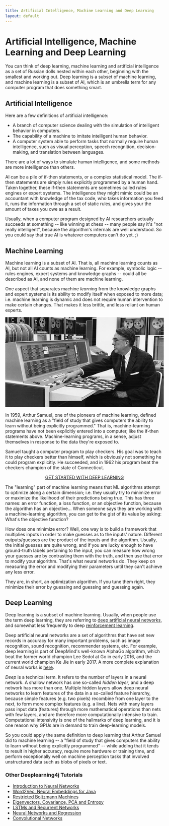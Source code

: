 ```yaml
---
title: Artificial Intelligence, Machine Learning and Deep Learning
layout: default
---
```


# Artificial Intelligence, Machine Learning and Deep Learning

You can think of deep learning, machine learning and artificial intelligence as a set of Russian dolls nested within each other, beginning with the smallest and working out. Deep learning is a subset of machine learning, and machine learning is a subset of AI, which is an umbrella term for any computer program that does something smart. 

## Artificial Intelligence

Here are a few definitions of artificial intelligence:

* A branch of computer science dealing with the simulation of intelligent behavior in computers.
* The capability of a machine to imitate intelligent human behavior.
* A computer system able to perform tasks that normally require human intelligence, such as visual perception, speech recognition, decision-making, and translation between languages.

There are a lot of ways to simulate human intelligence, and some methods are more intelligence than others. 

AI can be a pile of if-then statements, or a complex statistical model. The if-then statements are simply rules explicitly programmed by a human hand. Taken together, these if-then statements are sometimes called rules engines or expert systems. The intelligence they might mimic could be an accountant with knowledge of the tax code, who takes information you feed it, runs the information through a set of static rules, and gives your the amount of taxes you owe as a result. 

Usually, when a computer program designed by AI researchers actually succeeds at something -- like winning at chess -- many people say it's "not really intelligent", because the algorithm's internals are well understood. So you could say that true AI is whatever computers can't do yet. ;)

## Machine Learning 

Machine learning is a subset of AI. That is, all machine learning counts as AI, but not all AI counts as machine learning. For example, symbolic logic -- rules engines, expert systems and knowledge graphs -- could all be described as AI, and none of them are machine learning. 

One aspect that separates machine *learning* from the knowledge graphs and expert systems is its ability to modify itself when exposed to more data; i.e. machine learning is dynamic and does not require human intervention to make certain changes. That makes it less brittle, and less reliant on human experts.

![Alt text](./img/arthur_samuel.jpg)

In 1959, Arthur Samuel, one of the pioneers of machine learning, defined machine learning as a "field of study that gives computers the ability to learn without being explicitly programmed." That is, machine-learning programs have not been explicitly entered into a computer, like the if-then statements above. Machine-learning programs, in a sense, adjust themselves in response to the data they're exposed to. 

Samuel taught a computer program to play checkers. His goal was to teach it to play checkers better than himself, which is obviously not something he could program explicitly. He succeeded, and in 1962 his program beat the checkers champion of the state of Connecticut. 

<p align="center">
<a href="https://skymind.ai/quickstart" type="button" class="btn btn-lg btn-success" onClick="ga('send', 'event', ‘quickstart', 'click');">GET STARTED WITH DEEP LEARNING</a>
</p>

The "learning" part of machine learning means that ML algorithms attempt to optimize along a certain dimension; i.e. they usually try to minimize error or maximize the likelihood of their predictions being true. This has three names: an error function, a loss function, or an objective function, because the algorithm has an objective... When someone says they are working with a machine-learning algorithm, you can get to the gist of its value by asking: What's the objective function?

How does one minimize error? Well, one way is to build a framework that multiplies inputs in order to make guesses as to the inputs' nature. Different outputs/guesses are the product of the inputs and the algorithm. Usually, the initial guesses are quite wrong, and if you are lucky enough to have ground-truth labels pertaining to the input, you can measure how wrong your guesses are by contrasting them with the truth, and then use that error to modify your algorithm. That's what neural networks do. They keep on measuring the error and modifying their parameters until they can't achieve any less error.

They are, in short, an optimization algorithm. If you tune them right, they minimize their error by guessing and guessing and guessing again.

## Deep Learning

Deep learning is a subset of machine learning. Usually, when people use the term deep learning, they are referring to [deep artificial neural networks](https://deeplearning4j.org/neuralnet-overview), and somewhat less frequently to deep [reinforcement learning](https://deeplearning4j.org/reinforcementlearning). 

Deep artificial neural networks are a set of algorithms that have set new records in accuracy for many important problems, such as image recognition, sound recognition, recommender systems, etc. For example, deep learning is part of DeepMind's well-known AlphaGo algorithm, which beat the former world champion Lee Sedol at Go in early 2016, and the current world champion Ke Jie in early 2017. A more complete explanation of neural works is [here](./neuralnet-overview).

*Deep* is a technical term. It refers to the number of layers in a neural network. A shallow network has one so-called *hidden layer*, and a deep network has more than one. Multiple hidden layers allow deep neural networks to learn features of the data in a so-called feature hierarchy, because simple features (e.g. two pixels) recombine from one layer to the next, to form more complex features (e.g. a line). Nets with many layers pass input data (features) through more mathematical operations than nets with few layers, and are therefore more computationally intensive to train. Computational intensivity is one of the hallmarks of deep learning, and it is one reason why GPUs are in demand to train deep-learning models. 

So you could apply the same definition to deep learning that Arthur Samuel did to machine learning -- a "field of study that gives computers the ability to learn without being explicitly programmed" -- while adding that it tends to result in higher accuracy, require more hardware or training time, and perform exceptionally well on machine perception tasks that involved unstructured data such as blobs of pixels or text.  

### <a name="beginner">Other Deeplearning4j Tutorials</a>
* [Introduction to Neural Networks](./neuralnet-overview)
* [Word2Vec: Neural Embeddings for Java](./word2vec)
* [Restricted Boltzmann Machines](./restrictedboltzmannmachine)
* [Eigenvectors, Covariance, PCA and Entropy](./eigenvector)
* [LSTMs and Recurrent Networks](./lstm)
* [Neural Networks and Regression](./logistic-regression)
* [Convolutional Networks](./convolutionalnets)
